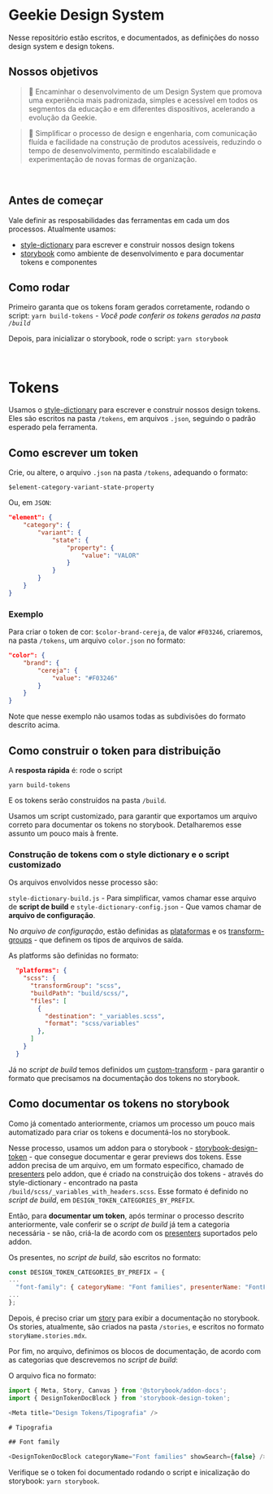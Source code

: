 # Geekie Design System

Nesse repositório estão escritos, e documentados, as definições do nosso design system e design tokens.

## Nossos objetivos

> 🎯 Encaminhar o desenvolvimento de um Design System que promova uma experiência mais padronizada, simples e acessível em todos os segmentos da educação e em diferentes dispositivos, acelerando a evolução da Geekie.

> 🎯 Simplificar o processo de design e engenharia, com comunicação fluída e facilidade na construção de produtos acessíveis, reduzindo o tempo de desenvolvimento, permitindo escalabilidade e experimentação de novas formas de organização.

<br />

## Antes de começar

Vale definir as resposabilidades das ferramentas em cada um dos processos.
Atualmente usamos:

- [style-dictionary](https://github.com/amzn/style-dictionary) para escrever e construir nossos design tokens
- [storybook](https://storybook.js.org/) como ambiente de desenvolvimento e para documentar tokens e componentes

## Como rodar

Primeiro garanta que os tokens foram gerados corretamente, rodando o script: `yarn build-tokens` - _Você pode conferir os tokens gerados na pasta `/build`_

Depois, para inicializar o storybook, rode o script: `yarn storybook`

<br />

# Tokens

Usamos o [style-dictionary](https://github.com/amzn/style-dictionary) para escrever e construir nossos design tokens.
Eles são escritos na pasta `/tokens`, em arquivos `.json`, seguindo o padrão esperado pela ferramenta.

## Como escrever um token

Crie, ou altere, o arquivo `.json` na pasta `/tokens`, adequando o formato:

`$element-category-variant-state-property`

Ou, em `JSON`:

```json
"element": {
    "category": {
        "variant": {
            "state": {
                "property": {
                    "value": "VALOR"
                }
            }
        }
    }
}
```

### Exemplo

Para criar o token de cor: `$color-brand-cereja`, de valor `#F03246`, criaremos, na pasta `/tokens`, um arquivo `color.json` no formato:

```json
"color": {
    "brand": {
        "cereja": {
            "value": "#F03246"
        }
    }
}
```

Note que nesse exemplo não usamos todas as subdivisões do formato descrito acima.

## Como construir o token para distribuição

A **resposta rápida** é: rode o script

`yarn build-tokens`

E os tokens serão construídos na pasta `/build`.

Usamos um script customizado, para garantir que exportamos um arquivo correto para documentar os tokens no storybook. Detalharemos esse assunto um pouco mais à frente.

### Construção de tokens com o style dictionary e o script customizado

Os arquivos envolvidos nesse processo são:

`style-dictionary-build.js` - Para simplificar, vamos chamar esse arquivo de **script de build**
e
`style-dictionary-config.json` - Que vamos chamar de **arquivo de configuração**.

No _arquivo de configuração_, estão definidas as [plataformas](https://amzn.github.io/style-dictionary/#/architecture?id=_4-iterate-over-the-platforms) e os [transform-groups](https://amzn.github.io/style-dictionary/#/transform_groups) - que definem os tipos de arquivos de saída.

As platforms são definidas no formato:

```json
  "platforms": {
    "scss": {
      "transformGroup": "scss",
      "buildPath": "build/scss/",
      "files": [
        {
          "destination": "_variables.scss",
          "format": "scss/variables"
        },
      ]
    }
  }
```

Já no _script de build_ temos definidos um [custom-transform](https://amzn.github.io/style-dictionary/#/transforms?id=defining-custom-transforms) - para garantir o formato que precisamos na documentação dos tokens no storybook.

## Como documentar os tokens no storybook

Como já comentado anteriormente, criamos um processo um pouco mais automatizado para criar os tokens e documentá-los no storybook.

Nesse processo, usamos um addon para o storybook - [storybook-design-token](https://github.com/UX-and-I/storybook-design-token) - que consegue documentar e gerar previews dos tokens.
Esse addon precisa de um arquivo, em um formato específico, chamado de [presenters](https://github.com/UX-and-I/storybook-design-token/tree/v3#available-presenters) pelo addon, que é criado na construição dos tokens - através do style-dictionary - encontrado na pasta `/build/scss/_variables_with_headers.scss`. Esse formato é definido no _script de build_, em `DESIGN_TOKEN_CATEGORIES_BY_PREFIX`.

Então, para **documentar um token**, após terminar o processo descrito anteriormente, vale conferir se o _script de build_ já tem a categoria necessária - se não, criá-la de acordo com os [presenters](https://github.com/UX-and-I/storybook-design-token/tree/v3#available-presenters) suportados pelo addon.

Os presentes, no _script de build_, são escritos no formato:

```javascript
const DESIGN_TOKEN_CATEGORIES_BY_PREFIX = {
...
  "font-family": { categoryName: "Font families", presenterName: "FontFamily" },
...
};
```

Depois, é preciso criar um [story](https://storybook.js.org/docs/web-components/get-started/whats-a-story) para exibir a documentação no storybook. Os stories, atualmente, são criados na pasta `/stories`, e escritos no formato `storyName.stories.mdx`.

Por fim, no arquivo, definimos os blocos de documentação, de acordo com as categorias que descrevemos no _script de build_:

O arquivo fica no formato:

```javascript
import { Meta, Story, Canvas } from '@storybook/addon-docs';
import { DesignTokenDocBlock } from 'storybook-design-token';

<Meta title="Design Tokens/Tipografia" />

# Tipografia

## Font family

<DesignTokenDocBlock categoryName="Font families" showSearch={false} />
```

Verifique se o token foi documentado rodando o script e inicalização do storybook: `yarn storybook`.
